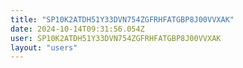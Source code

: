 ```yaml
---
title: "SP10K2ATDH51Y33DVN754ZGFRHFATGBP8J00VVXAK"
date: 2024-10-14T09:31:56.054Z
user: SP10K2ATDH51Y33DVN754ZGFRHFATGBP8J00VVXAK
layout: "users"
---
```

    